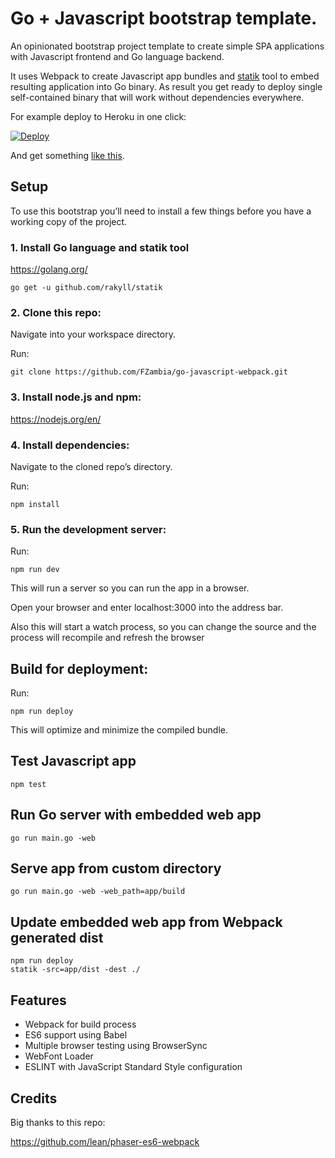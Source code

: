 # Go + Javascript bootstrap template.

An opinionated bootstrap project template to create simple SPA applications with Javascript frontend and Go language backend.

It uses Webpack to create Javascript app bundles and [statik](https://github.com/rakyll/statik) tool to embed resulting application into Go binary. As result you get ready to deploy single self-contained binary that will work without dependencies everywhere.

For example deploy to Heroku in one click:

[![Deploy](https://www.herokucdn.com/deploy/button.png)](https://heroku.com/deploy?template=https://github.com/FZambia/go-javascript-template)

And get something [like this](https://go-javascript-template.herokuapp.com/).

## Setup

To use this bootstrap you’ll need to install a few things before you have a working copy of the project.

### 1. Install Go language and statik tool

https://golang.org/

```
go get -u github.com/rakyll/statik
```

### 2. Clone this repo:

Navigate into your workspace directory.

Run:

```git clone https://github.com/FZambia/go-javascript-webpack.git```

### 3. Install node.js and npm:

https://nodejs.org/en/


### 4. Install dependencies:

Navigate to the cloned repo’s directory.

Run:

```npm install```

### 5. Run the development server:

Run:

```npm run dev```

This will run a server so you can run the app in a browser.

Open your browser and enter localhost:3000 into the address bar.

Also this will start a watch process, so you can change the source and the process will recompile and refresh the browser

## Build for deployment:

Run:

```npm run deploy```

This will optimize and minimize the compiled bundle.

## Test Javascript app

```
npm test
```

## Run Go server with embedded web app

```
go run main.go -web
```

## Serve app from custom directory

```
go run main.go -web -web_path=app/build
```

## Update embedded web app from Webpack generated dist 

```
npm run deploy
statik -src=app/dist -dest ./
```

## Features

- Webpack for build process
- ES6 support using Babel
- Multiple browser testing using BrowserSync
- WebFont Loader
- ESLINT with JavaScript Standard Style configuration

## Credits

Big thanks to this repo:

https://github.com/lean/phaser-es6-webpack
